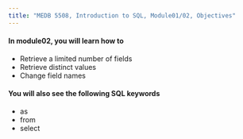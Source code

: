 ```yaml
---
title: "MEDB 5508, Introduction to SQL, Module01/02, Objectives"
---
```


#### In module02, you will learn how to

+ Retrieve a limited number of fields
+ Retrieve distinct values
+ Change field names

#### You will also see the following SQL keywords

+ as
+ from
+ select